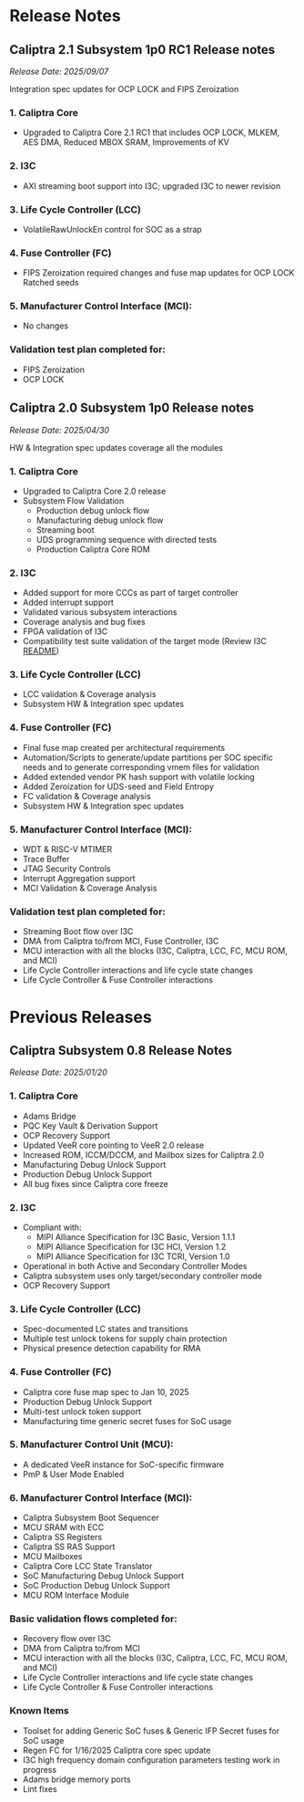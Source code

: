 # **Release Notes** #

## Caliptra 2.1 Subsystem 1p0 RC1 Release notes
_*Release Date: 2025/09/07*_

Integration spec updates for OCP LOCK and FIPS Zeroization 

### 1. Caliptra Core
- Upgraded to Caliptra Core 2.1 RC1 that includes OCP LOCK, MLKEM, AES DMA, Reduced MBOX SRAM, Improvements of KV

### 2. I3C
- AXI streaming boot support into I3C; upgraded I3C to newer revision

### 3. Life Cycle Controller (LCC)
- VolatileRawUnlockEn control for SOC as a strap

### 4. Fuse Controller (FC)
- FIPS Zeroization required changes and fuse map updates for OCP LOCK Ratched seeds

### 5. Manufacturer Control Interface (MCI):
- No changes

### Validation test plan completed for:
- FIPS Zeroization
- OCP LOCK



## Caliptra 2.0 Subsystem 1p0 Release notes
_*Release Date: 2025/04/30*_

HW & Integration spec updates coverage all the modules

### 1. Caliptra Core
- Upgraded to Caliptra Core 2.0 release
- Subsystem Flow Validation 
  - Production debug unlock flow
  - Manufacturing debug unlock flow
  - Streaming boot
  - UDS programming sequence with directed tests
  - Production Caliptra Core ROM

### 2. I3C
- Added support for more CCCs as part of target controller
- Added interrupt support 
- Validated various subsystem interactions
- Coverage analysis and bug fixes
- FPGA validation of I3C
- Compatibility test suite validation of the target mode (Review I3C [README](https://github.com/chipsalliance/i3c-core/blob/v1p0/README.md))

### 3. Life Cycle Controller (LCC)
- LCC validation & Coverage analysis
- Subsystem HW & Integration spec updates

### 4. Fuse Controller (FC)
- Final fuse map created per architectural requirements
- Automation/Scripts to generate/update partitions per SOC specific needs and to generate corresponding vmem files for validation
- Added extended vendor PK hash support with volatile locking
- Added Zeroization for UDS-seed and Field Entropy
- FC validation & Coverage analysis
- Subsystem HW & Integration spec updates

### 5. Manufacturer Control Interface (MCI):
- WDT & RISC-V MTIMER
- Trace Buffer
- JTAG Security Controls
- Interrupt Aggregation support
- MCI Validation & Coverage Analysis

### Validation test plan completed for:
- Streaming Boot flow over I3C
- DMA from Caliptra to/from MCI, Fuse Controller, I3C
- MCU interaction with all the blocks (I3C, Caliptra, LCC, FC, MCU ROM, and MCI)
- Life Cycle Controller interactions and life cycle state changes
- Life Cycle Controller & Fuse Controller interactions

# Previous Releases #

## Caliptra Subsystem 0.8 Release Notes
_*Release Date: 2025/01/20*_

### 1. Caliptra Core
- Adams Bridge
- PQC Key Vault & Derivation Support
- OCP Recovery Support
- Updated VeeR core pointing to VeeR 2.0 release
- Increased ROM, ICCM/DCCM, and Mailbox sizes for Caliptra 2.0
- Manufacturing Debug Unlock Support
- Production Debug Unlock Support
- All bug fixes since Caliptra core freeze

### 2. I3C
- Compliant with:
  - MIPI Alliance Specification for I3C Basic, Version 1.1.1
  - MIPI Alliance Specification for I3C HCI, Version 1.2
  - MIPI Alliance Specification for I3C TCRI, Version 1.0
- Operational in both Active and Secondary Controller Modes
- Caliptra subsystem uses only target/secondary controller mode
- OCP Recovery Support

### 3. Life Cycle Controller (LCC)
- Spec-documented LC states and transitions
- Multiple test unlock tokens for supply chain protection
- Physical presence detection capability for RMA

### 4. Fuse Controller (FC)
- Caliptra core fuse map spec to Jan 10, 2025
- Production Debug Unlock Support
- Multi-test unlock token support
- Manufacturing time generic secret fuses for SoC usage

### 5. Manufacturer Control Unit (MCU):
- A dedicated VeeR instance for SoC-specific firmware
- PmP & User Mode Enabled
  
### 6. Manufacturer Control Interface (MCI):
- Caliptra Subsystem Boot Sequencer
- MCU SRAM with ECC
- Caliptra SS Registers
- Caliptra SS RAS Support
- MCU Mailboxes
- Caliptra Core LCC State Translator
- SoC Manufacturing Debug Unlock Support
- SoC Production Debug Unlock Support
- MCU ROM Interface Module
  
### Basic validation flows completed for:
- Recovery flow over I3C
- DMA from Caliptra to/from MCI
- MCU interaction with all the blocks (I3C, Caliptra, LCC, FC, MCU ROM, and MCI)
- Life Cycle Controller interactions and life cycle state changes
- Life Cycle Controller & Fuse Controller interactions

### Known Items
- Toolset for adding Generic SoC fuses & Generic IFP Secret fuses for SoC usage
- Regen FC for 1/16/2025 Caliptra core spec update
- I3C high frequency domain configuration parameters testing work in progress 
- Adams bridge memory ports
- Lint fixes
